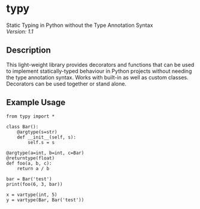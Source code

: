 # typy
Static Typing in Python without the Type Annotation Syntax  
*Version: 1.1*

## Description
This light-weight library provides decorators and functions that can be used to implement statically-typed behaviour in Python projects without needing the type annotation syntax. Works with built-in as well as custom classes. Decorators can be used together or stand alone.

## Example Usage
```
from typy import *

class Bar():
	@argtype(s=str)
	def __init__(self, s):
		self.s = s

@argtype(a=int, b=int, c=Bar)
@returntype(float)
def foo(a, b, c):
	return a / b

bar = Bar('test')
print(foo(6, 3, bar))

x = vartype(int, 5)
y = vartype(Bar, Bar('test'))
```